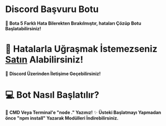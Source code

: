# Discord Başvuru Botu
🚫 **Bota 5 Farklı Hata Bilerekten Bırakılmıştır, hataları Çözüp Botu Başlatabilirsiniz!**

# 🛒 **Hatalarla Uğraşmak İstemezseniz [Satın](https://discord.com/users/845223135111544832) Alabilirsiniz!**
🎄 **Discord Üzerinden İletişime Geçebilirsiniz!**

# 💻 Bot Nasıl Başlatılır?
🎁 **CMD Veya Terminal'e "node ." Yazınız!**
✨ **Üsteki Başlatmayı Yapmadan önce "npm install" Yazarak Modülleri İndirebilirsiniz.**
